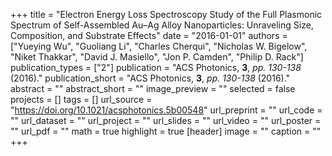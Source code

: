 +++
title = "Electron Energy Loss Spectroscopy Study of the Full Plasmonic Spectrum of Self-Assembled Au–Ag Alloy Nanoparticles: Unraveling Size, Composition, and Substrate Effects"
date = "2016-01-01"
authors = ["Yueying Wu", "Guoliang Li", "Charles Cherqui", "Nicholas W. Bigelow", "Niket Thakkar", "David J. Masiello", "Jon P. Camden", "Philip D. Rack"]
publication_types = ["2"]
publication = "ACS Photonics, **3**, _pp. 130-138_ (2016)."
publication_short = "ACS Photonics, **3**, _pp. 130-138_ (2016)."
abstract = ""
abstract_short = ""
image_preview = ""
selected = false
projects = []
tags = []
url_source = "https://doi.org/10.1021/acsphotonics.5b00548"
url_preprint = ""
url_code = ""
url_dataset = ""
url_project = ""
url_slides = ""
url_video = ""
url_poster = ""
url_pdf = ""
math = true
highlight = true
[header]
image = ""
caption = ""
+++

